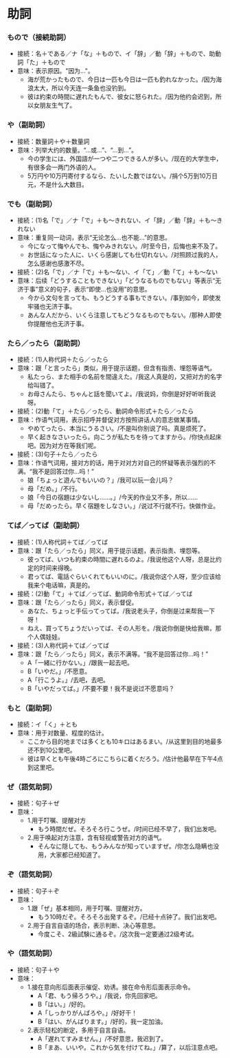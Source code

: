 # 助詞

### もので（接続助詞）

- 接続：名＋である／ナ「な」＋もので、イ「辞」／動「辞」＋もので、助動詞「た」＋もので
- 意味：表示原因。"因为..."。
  - 海が荒かったもので、今日は一匹も今日は一匹も釣れなかった。/因为海浪太大，所以今天连一条鱼也没钓到。
  - 彼は約束の時間に遅れたもんで、彼女に怒られた。/因为他约会迟到，所以女朋友生气了。

### や（副助詞）

- 接続：数量詞＋や＋数量詞
- 意味：列举大约的数量。“...或...”、“...到...”。
  - 今の学生には、外国語が一つや二つできる人が多い。/现在的大学生中，有很多会一两门外语的人。
  - 5万円や10万円寄付するなら、たいした数ではない。/捐个5万到10万日元，不是什么大数目。

### でも（副助詞）

- 接続：(1)名「で」／ナ「で」＋も〜きれない、イ「辞」／動「辞」＋も〜きれない
- 意味：重复同一动词，表示“无论怎么...也不能...”的意思。
  - 今になって悔やんでも、悔やみきれない。/时至今日，后悔也来不及了。
  - お世話になった人に、いくら感謝しても仕切れない。/对照顾过我的人，怎么感谢也感激不尽。
- 接続：(2)名「で」／ナ「で」＋も〜ない、イ「て」／動「て」＋も〜ない
- 意味：后续「どうすることもできない」「どうなるものでもない」等表示“无济于事”意义的句子，表示“即使...也没用”的意思。
  - 今から文句を言っても、もうどうする事もできない。/事到如今，即使发牢骚也无济于事。
  - あんな人だから、いくら注意してもどうなるものでもない。/那种人即使你提醒他也无济于事。

### たら／ったら（副助詞）

- 接続：(1)人称代詞＋たら／ったら
- 意味：跟「と言ったら」类似，用于提示话题，但含有指责、埋怨等语气。
  - 私たっら、また相手の名前を間違えた。/我这人真是的，又把对方的名字给叫错了。
  - お母さんたら、ちゃんと話を聞いてよ。/我说妈，你倒是好好听听我说呀。
- 接続：(2)動「て」＋たら／ったら、動詞命令形式＋たら／ったら
- 意味：作语气词用，表示招呼并督促对方按照讲话人的意志做某事情。
  - やめてったら、本当にうるさい。/不是叫你别说了吗。真是烦死了。
  - 早く起きなさいったら。向こうが私たちを待ってますから。/你快点起床吧。因为对方在等我们呢。
- 接続：(3)句子＋たら／ったら
- 意味：作语气词用，接对方的话，用于对对方对自己的怀疑等表示强烈的不满。“我不是回答过你...吗！”
  - 娘「ちょっと遊んでもいいの？」/我可以玩一会儿吗？
  - 母「だめ。」/不行。
  - 娘「今日の宿題は少ないし……。」/今天的作业又不多，所以……
  - 母「だめったら。早く宿題をしなさい。」/说过不行就不行。快做作业。

### てば／ってば（副助詞）

- 接続：(1)人称代詞＋てば／ってば
- 意味：跟「たら／ったら」同义，用于提示话题，表示指责、埋怨等。
  - 彼ってば、いつも約束の時間に遅れるのよ。/我说他这个人呀，总是比约定的时间来得晚。
  - 君ってば、電話ぐらいくれてもいいのに。/我说你这个人呀，至少应该给我来个电话嘛，真是的。
- 接続：(2)動「て」＋てば／ってば、動詞命令形式＋てば／ってば
- 意味：跟「たら／ったら」同义，表示督促。
  - あなた、ちょっと手伝ってってば。/我说老头子，你倒是过来帮我一下呀！
  - ねえ、買ってちょうだいってば、その人形を。/我说你倒是快给我嘛，那个人偶娃娃。
- 接続：(3)人称代詞＋てば／ってば
- 意味：跟「たら／ったら」同义，表示不满等。“我不是回答过你...吗！”
  - A「一緒に行かない。」/跟我一起去吧。
  - B「いやだ。」/不愿意。
  - A「行こうよ。」/去吧，去吧。
  - B「いやだってば。」/不要不要！我不是说过不愿意吗？

### もと（副助詞）

- 接続：イ「く」＋とも
- 意味：用于对数量、程度的估计。
  - ここから目的地までは多くとも10キロはあるまい。/从这里到目的地最多还不到10公里吧。
  - 彼は早くとも午後4時ごろにこちらに着くだろう。/估计他最早在下午4点到这里吧。

### ぜ（語気助詞）

- 接続：句子＋ぜ
- 意味：
  - 1.用于叮嘱、提醒对方
    - もう時間だぜ。そろそろ行こうぜ。/时间已经不早了，我们出发吧。
  - 2.用于唤起对方注意，含有轻视或警告对方的语气。
    - そんなに隠しても、もうみんなが知っていますぜ。/你怎么隐瞒也没用，大家都已经知道了。

### ぞ（語気助詞）

- 接続：句子＋ぞ
- 意味：
  - 1.跟「ぜ」基本相同，用于叮嘱、提醒对方。
    - もう10時だぞ。そろそろ出発するぞ。/已经十点钟了。我们出发吧。
  - 2.用于自言自语的场合，表示判断、决心等意思。
    - 今度こそ、2級試験に通るぞ。/这次我一定要通过2级考试。

### や（語気助詞）

- 接続：句子＋や
- 意味：
  - 1.接在意向形后面表示催促、劝诱。接在命令形后面表示命令。
    - A「君、もう帰ろうや。」/我说，你先回家吧。
    - B「はい。」/好的。
    - A「しっかりがんばろや。」/好好干！
    - B「はい、がんばります。」/好的，我一定加油。
  - 2.表示轻松的断定，多用于自言自语。
    - A「遅れてすみません。」/不好意思，我迟到了。
    - B「まあ、いいや。これから気を付けてね。」/算了，以后注意点吧。
